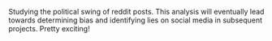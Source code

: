Studying the political swing of reddit posts. This analysis will eventually lead towards determining bias and identifying lies on social media in subsequent projects. Pretty exciting!
